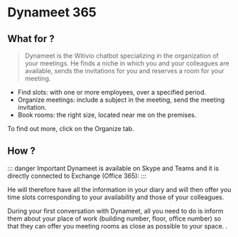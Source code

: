 # Dynameet 365

<!-- <img :src="$withBase('/assets/img/fr/dynameet.png')" alt="low score"> -->

## What for ?

>Dynameet is the Witivio chatbot specializing in the organization of your meetings. He finds a niche in which you and your colleagues are available, sends the invitations for you and reserves a room for your meeting.

* Find slots: with one or more employees, over a specified period.
* Organize meetings: include a subject in the meeting, send the meeting invitation.
* Book rooms: the right size, located near me on the premises.


To find out more, click on the Organize tab.

## How ?

::: danger Important
Dynameet is available on Skype and Teams and it is directly connected to Exchange (Office 365):
:::

He will therefore have all the information in your diary and will then offer you time slots corresponding to your availability and those of your colleagues.

During your first conversation with Dynameet, all you need to do is inform them about your place of work (building number, floor, office number) so that they can offer you meeting rooms as close as possible to your space. .

